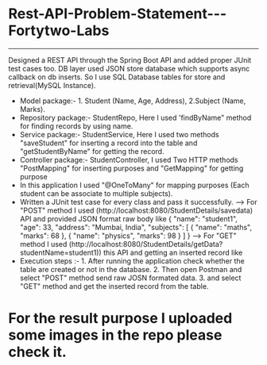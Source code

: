 # Rest-API-Problem-Statement---Fortytwo-Labs
--------------------------------------------------------------------------------------------------------
Designed a REST API through the Spring Boot API and added proper JUnit test cases too. DB layer used JSON store database which supports async callback on db inserts. So I use SQL Database tables for store and retrieval(MySQL Instance).
  * Model package:- 1. Student (Name, Age, Address), 2.Subject (Name, Marks).
  * Repository package:- StudentRepo, Here I used 'findByName" method for finding records by using name.   
  * Service package:- StudentService, Here I used two methods "saveStudent" for inserting a record into the table and "getStudentByName" for getting the record.
  * Controller package:- StudentController, I used Two HTTP methods "PostMapping" for inserting purposes and "GetMapping" for getting purpose
  * In this application I used "@OneToMany" for mapping purposes (Each student can be associate  to multiple subjects).
  * Written a JUnit test case for every class and pass it successfully.
--> For "POST" method I used (http://localhost:8080/StudentDetails/savedata) API and provided JSON format raw body like
    {
  "name": "student1",
  "age": 33,
  "address": "Mumbai, India",
  "subjects": [
{
      "name": "maths",
      "marks": 68
    },
    {
      "name": "physics",
      "marks": 98
    }
  ]
}
--> For "GET" method I used (http://localhost:8080/StudentDetails/getData?studentName=student1)) this API and getting an inserted record like
  * Execution steps :- 1. After running the application check whether the table are created or not in the database. 2. Then open Postman and select "POST" method send raw JOSN formated data. 3. and select "GET" method and get the inserted record from the table.
# For the result purpose I uploaded some images in the repo please check it.
